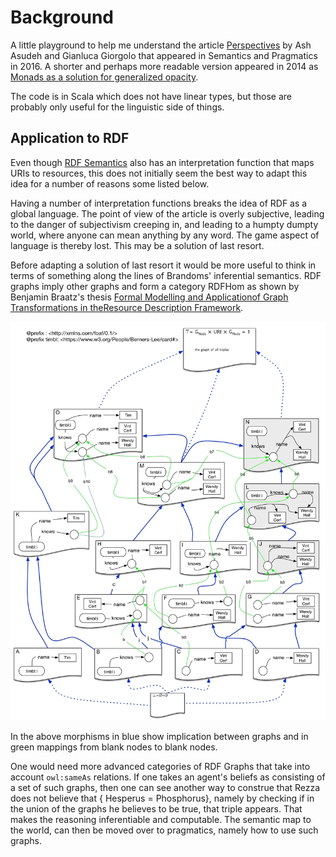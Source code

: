 # Background

A little playground to help me understand the article
[Perspectives](https://semprag.org/article/view/sp.9.21) by Ash Asudeh and Gianluca Giorgolo that appeared in Semantics and Pragmatics in 2016. A shorter and perhaps more readable version appeared in 2014 as [Monads as a solution for generalized opacity](https://www.aclweb.org/anthology/W14-1403/).

The code is in Scala which does not have linear types, but those are probably only useful for the linguistic side of things.

## Application to RDF

Even though [RDF Semantics](https://www.w3.org/TR/rdf11-mt/) also has an interpretation function that maps URIs to resources, this does not initially seem the best way to adapt this idea for a number of reasons some listed below.

 Having a number of interpretation functions breaks the idea of RDF as a global language. The point of view of the article is overly subjective, leading to the danger of subjectivism creeping in, and leading to a humpty dumpty world, where anyone can mean anything by any word. The game aspect of language is thereby lost. This may be a solution of last resort.
 
 Before adapting a solution of last resort it would be more useful to think in terms of something along the lines of Brandoms' inferential semantics. RDF graphs imply other graphs and form a category RDFHom as shown by Benjamin Braatz's thesis [Formal Modelling and Applicationof Graph Transformations in theResource Description Framework](https://pdfs.semanticscholar.org/b8c8/5a3e7a04020259ec9a58c7e5563033f52844.pdf).
 
 ![attempt at illustration of the simple RDFHom category](img/RDFHom-TimBl.jpg)
 
 In the above morphisms in blue show implication between graphs and in green mappings from blank nodes to blank nodes. 
 
 One would need more advanced categories of RDF Graphs that take into account `owl:sameAs` relations. If one takes an agent's beliefs as consisting of a set of such graphs, then one can see another way to construe that Rezza does not believe that { Hesperus = Phosphorus}, namely by checking if in the union of the graphs he believes to be true, that triple appears. That makes the reasoning inferentiable and computable. The semantic map to the world, can then be moved over to pragmatics, namely how to use such graphs.
 
 
 
